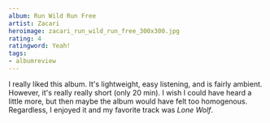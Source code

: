 ```yaml
---
album: Run Wild Run Free
artist: Zacari
heroimage: zacari_run_wild_run_free_300x300.jpg
rating: 4
ratingword: Yeah!
tags:
- albumreview
---
```

I really liked this album. It's lightweight, easy listening, and is fairly
ambient. However, it's really really short (only 20 min). I wish I could have
heard a little more, but then maybe the album would have felt too homogenous.
Regardless, I enjoyed it and my favorite track was _Lone Wolf_.
